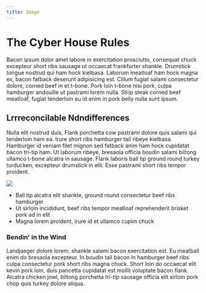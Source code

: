 ```yaml
---
title: Image
---
```


<h1>The Cyber House Rules</h1>
<p>Bacon ipsum dolor amet labore in exercitation prosciutto, consequat chuck excepteur short ribs sausage ut occaecat frankfurter shankle. Drumstick tongue nostrud qui ham hock kielbasa. Laborum meatloaf ham hock magna ex, bacon fatback deserunt adipisicing est. Cillum fugiat salami consectetur dolore, corned beef in et t-bone. Pork loin t-bone nisi pork, culpa hamburger andouille ut pastrami lorem nulla. Strip steak corned beef meatloaf, fugiat tenderloin eu id enim in pork belly nulla sunt ipsum.</p>

<h2>Lrrreconcilable Ndndifferences</h2>
<p>Nulla elit nostrud duis. Flank porchetta cow pastrami dolore quis salami qui tenderloin ham ea. Irure short ribs hamburger tail ribeye kielbasa. Hamburger id veniam filet mignon sed fatback anim ham hock cupidatat bacon tri-tip ham. Ut laborum ribeye, bresaola officia boudin salami biltong ullamco t-bone alcatra in sausage. Flank laboris ball tip ground round turkey turducken, excepteur drumstick in elit. Esse pastrami short ribs tempor proident.</p>

![](https://placehold.it/600x300)

<ul>
  <li>Ball tip alcatra elit shankle, ground round consectetur beef ribs hamburger</li>
  <li>Ut sirloin incididunt, beef ribs tempor meatloaf reprehenderit brisket pork ad in elit</li>
  <li>Magna lorem proident, irure id et ullamco cupim chuck</li>
</ul>

<h3>Bendin' in the Wind</h3>
<p>Landjaeger dolore lorem, shankle salami bacon exercitation est. Eu meatball enim do bresaola excepteur. In boudin tail bacon in hamburger beef ribs culpa consectetur pork short ribs magna chuck. Short loin do occaecat elit kevin pork loin, duis pancetta cupidatat est mollit voluptate bacon flank. Alcatra chicken jowl, biltong porchetta tri-tip sausage officia elit sirloin pork chop quis turkey dolore aliqua.</p>
